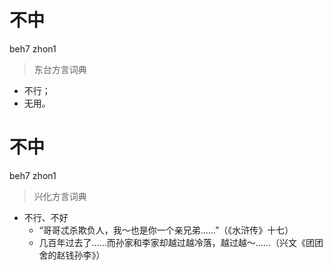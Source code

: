 # 不中
beh7 zhon1
> 东台方言词典
- 不行；
- 无用。

# 不中
beh7 zhon1
> 兴化方言词典
- 不行、不好
  - “哥哥忒杀欺负人，我～也是你一个亲兄弟……”（《水浒传》十七）
  - 几百年过去了……而孙家和李家却越过越冷落，越过越～……（兴文《团团舍的赵钱孙李》）
